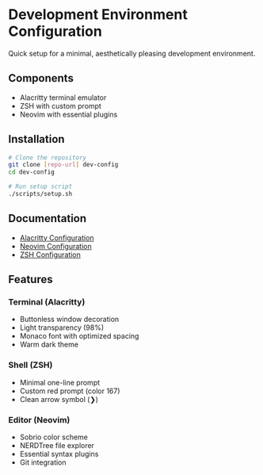 # Development Environment Configuration

Quick setup for a minimal, aesthetically pleasing development environment.

## Components
- Alacritty terminal emulator
- ZSH with custom prompt
- Neovim with essential plugins

## Installation
```bash
# Clone the repository
git clone [repo-url] dev-config
cd dev-config

# Run setup script
./scripts/setup.sh
```

## Documentation
- [Alacritty Configuration](docs/alacritty.md)
- [Neovim Configuration](docs/nvim.md)
- [ZSH Configuration](docs/zsh.md)

## Features

### Terminal (Alacritty)
- Buttonless window decoration
- Light transparency (98%)
- Monaco font with optimized spacing
- Warm dark theme

### Shell (ZSH)
- Minimal one-line prompt
- Custom red prompt (color 167)
- Clean arrow symbol (❯)

### Editor (Neovim)
- Sobrio color scheme
- NERDTree file explorer
- Essential syntax plugins
- Git integration
